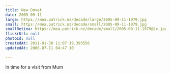 ```yaml
---
title: New Duvet
date: 2005-09-11
large: https://mea.patrick.nz/decade/large/2005-09-11-1979.jpg
small: https://mea.patrick.nz/decade/small/2005-09-11-1979.jpg
smallRetina: https://mea.patrick.nz/decade/small/2005-09-11-1979@2x.jpg
flickrUrl: null
photoId: null
createdAt: 2011-01-30 11:07:19.393556
updatedAt: 2006-07-11 04:47:10

---
```

In time for a visit from Mum
